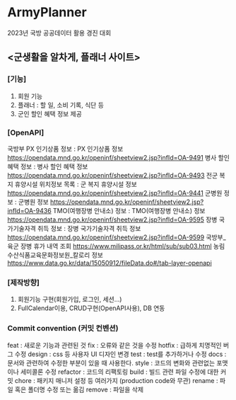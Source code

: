 # ArmyPlanner
2023년 국방 공공데이터 활용 경진 대회

## <군생활을 알차게, 플래너 사이트>

### [기능]
1. 회원 기능
2. 플래너 : 할 일, 소비 기록, 식단 등
3. 군인 할인 혜택 정보 제공

### [OpenAPI]
국방부 PX 인기상품 정보 : PX 인기상품 정보 https://opendata.mnd.go.kr/openinf/sheetview2.jsp?infId=OA-9491
병사 할인 혜택 정보 : 병사 할인 혜택 정보 https://opendata.mnd.go.kr/openinf/sheetview2.jsp?infId=OA-9493
전군 복지 휴양시설 위치정보 목록 : 군 복지 휴양시설 정보 https://opendata.mnd.go.kr/openinf/sheetview2.jsp?infId=OA-9441
군병원 정보 : 군병원 정보 https://opendata.mnd.go.kr/openinf/sheetview2.jsp?infId=OA-9436
TMO(여행장병 안내소) 정보 : TMO(여행장병 안내소) 정보 https://opendata.mnd.go.kr/openinf/sheetview2.jsp?infId=OA-9595
장병 국가기술자격 취득 정보 : 장병 국가기술자격 취득 정보 https://opendata.mnd.go.kr/openinf/sheetview2.jsp?infId=OA-9599
국방부_육군 장병 휴가 내역 조회 https://www.milipass.or.kr/html/sub/sub03.html
농림수산식품교육문화정보원_칼로리 정보 https://www.data.go.kr/data/15050912/fileData.do#/tab-layer-openapi

### [제작방향]
1. 회원기능 구현(회원가입, 로그인, 세션...)
2. FullCalendar이용, CRUD구현(OpenAPI사용), DB 연동

### Commit convention (커밋 컨벤션)
feat : 새로운 기능과 관련된 것
fix : 오류와 같은 것을 수정
hotfix : 급하게 치명적인 버그 수정
design : css 등 사용자 UI 디자인 변경
test : test를 추가하거나 수정
docs : 문서와 관련하여 수정한 부분이 있을 때 사용한다.
style : 코드의 변화와 관련없는 포맷이나 세미콜론 수정
refactor : 코드의 리팩토링
build : 빌드 관련 파일 수정에 대한 커밋
chore : 패키지 매니저 설정 등 여러가지 (production code와 무관)
rename : 파일 혹은 폴더명 수정 또는 옮김
remove : 파일을 삭제
